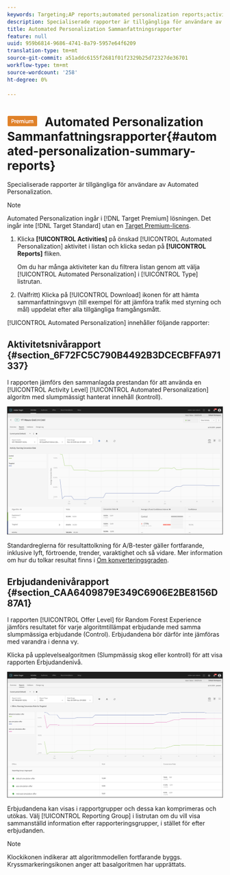 ```yaml
---
keywords: Targeting;AP reports;automated personalization reports;activity level report;offer level report;offer detail report
description: Specialiserade rapporter är tillgängliga för användare av Automated Personalization.
title: Automated Personalization Sammanfattningsrapporter
feature: null
uuid: 959b6814-9686-4741-8a79-5957e64f6209
translation-type: tm+mt
source-git-commit: a51addc6155f2681f01f2329b25d72327de36701
workflow-type: tm+mt
source-wordcount: '258'
ht-degree: 0%

---
```



# ![PREMIUM](/help/assets/premium.png) Automated Personalization Sammanfattningsrapporter{#automated-personalization-summary-reports}

Specialiserade rapporter är tillgängliga för användare av Automated Personalization.

>[!NOTE]
>
>Automated Personalization ingår i [!DNL Target Premium] lösningen. Det ingår inte [!DNL Target Standard] utan en [Target Premium-licens](/help/c-intro/intro.md#premium).

1. Klicka **[!UICONTROL Activities]** på önskad [!UICONTROL Automated Personalization] aktivitet i listan och klicka sedan på **[!UICONTROL Reports]** fliken.

   Om du har många aktiviteter kan du filtrera listan genom att välja [!UICONTROL Automated Personalization] i [!UICONTROL Type] listrutan.

1. (Valfritt) Klicka på [!UICONTROL Download] ikonen för att hämta sammanfattningsvyn (till exempel för att jämföra trafik med styrning och mål) uppdelat efter alla tillgängliga framgångsmått.

[!UICONTROL Automated Personalization] innehåller följande rapporter:

## Aktivitetsnivårapport {#section_6F72FC5C790B4492B3DCECBFFA971337}

I rapporten jämförs den sammanlagda prestandan för att använda en [!UICONTROL Activity Level] [!UICONTROL Automated Personalization] algoritm med slumpmässigt hanterat innehåll (kontroll).

![Aktivitetsnivårapport](/help/c-reports/assets/box_plot_ap.png)

Standardreglerna för resultattolkning för A/B-tester gäller fortfarande, inklusive lyft, förtroende, trender, varaktighet och så vidare. Mer information om hur du tolkar resultat finns i [Om konverteringsgraden](../c-reports/conversion-rate.md#concept_2D9FEDE8F94A485DAC86D611BFBDC844).

## Erbjudandenivårapport {#section_CAA6409879E349C6906E2BE8156D87A1}

I rapporten [!UICONTROL Offer Level] för Random Forest Experience jämförs resultatet för varje algoritmtillämpat erbjudande med samma slumpmässiga erbjudande (Control). Erbjudandena bör därför inte jämföras med varandra i denna vy.

Klicka på upplevelsealgoritmen (Slumpmässig skog eller kontroll) för att visa rapporten Erbjudandenivå.

![](assets/ap_OfferLevelRpt.png)

Erbjudandena kan visas i rapportgrupper och dessa kan komprimeras och utökas. Välj [!UICONTROL Reporting Group] i listrutan om du vill visa sammanställd information efter rapporteringsgrupper, i stället för efter erbjudanden.

>[!NOTE]
>
>Klockikonen indikerar att algoritmmodellen fortfarande byggs. Kryssmarkeringsikonen anger att basalgoritmen har upprättats.
